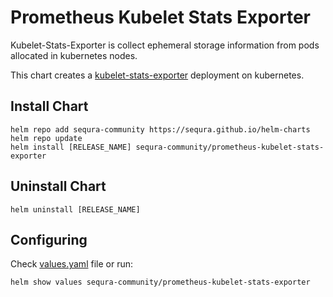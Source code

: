 # Prometheus Kubelet Stats Exporter

Kubelet-Stats-Exporter is collect ephemeral storage information from pods allocated in kubernetes nodes.

This chart creates a [kubelet-stats-exporter](https://github.com/petros-d/kubelet-stats-exporter) deployment on kubernetes.

## Install Chart

```console
helm repo add sequra-community https://sequra.github.io/helm-charts
helm repo update
helm install [RELEASE_NAME] sequra-community/prometheus-kubelet-stats-exporter
```

## Uninstall Chart

```console
helm uninstall [RELEASE_NAME]
```

## Configuring

Check [values.yaml](./values.yaml) file or run:

```console
helm show values sequra-community/prometheus-kubelet-stats-exporter
```
